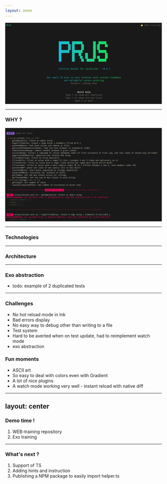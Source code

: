 ```yaml
---
layout: none
---
```


![home.png](imgs/home.png)

---

### WHY ?

![vitest-view.png](imgs/vitest-view.png)

---

### Technologies

<!-- Include logos of React, TS, Ink, zustand -->

---

### Architecture

<!-- Do and include schema -->
---

### Exo abstraction
- todo: example of 2 duplicated tests

---

### Challenges
- No hot reload mode in Ink
- Bad errors display
- No easy way to debug other than writing to a file
- Test system
- Hard to be averted when on test update, had to reimplement watch mode
- exo abstraction

### Fun moments
- ASCII art
- So easy to deal with colors even with Gradient
- A lot of nice plugins
- A watch mode working very well - instant reload with native diff


---
layout: center
---

### Demo time !
1. WEB-training repository
1. Exo training

---

### What's next ?
1. Support of TS
1. Adding hints and instruction
1. Publishing a NPM package to easily import helper.ts
